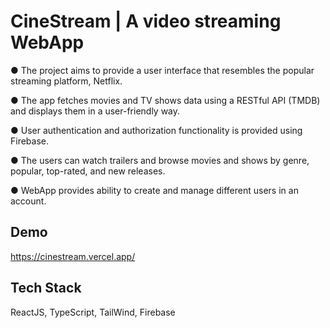 # CineStream | A video streaming WebApp

● The project aims to provide a user interface that resembles the popular streaming platform, Netflix.

● The app fetches movies and TV shows data using a RESTful API (TMDB) and displays them in a user-friendly way.

● User authentication and authorization functionality is provided using Firebase.

● The users can watch trailers and browse movies and shows by genre, popular, top-rated, and new releases.

● WebApp provides ability to create and manage different users in an account.


## Demo

https://cinestream.vercel.app/

## Tech Stack

ReactJS, TypeScript, TailWind, Firebase



